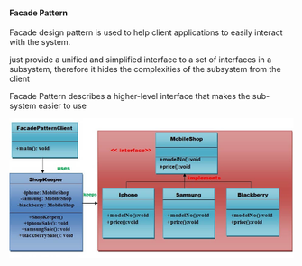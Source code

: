 #### Facade Pattern
Facade design pattern is used to help client applications to easily interact with the system.

just provide a unified and simplified interface to a set of interfaces in a subsystem, therefore it hides the complexities of the subsystem from the client

Facade Pattern describes a higher-level interface that makes the sub-system easier to use


![alt composite1](https://github.com/dpalankar/programs/blob/master/src/design/pattern/structural_facade/facade.png)